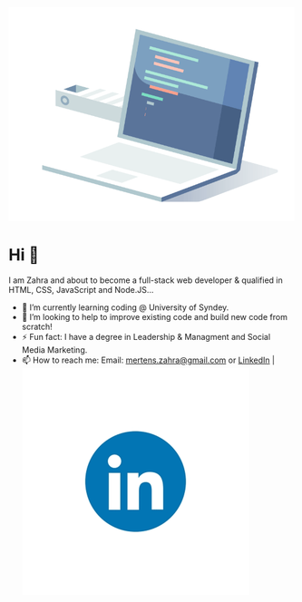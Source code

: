 
![codingGif](https://github.com/ZahraMertens/readmeImages/blob/main/images/codingGIF.gif)

# Hi 👋

I am Zahra and about to become a full-stack web developer & qualified in HTML, CSS, JavaScript and Node.JS...

- 🌱 I’m currently learning coding @ University of Syndey.
- 🤔 I’m looking to help to improve existing code and build new code from scratch!
- ⚡ Fun fact: I have a degree in Leadership & Managment and Social Media Marketing.
- 📫 How to reach me: Email: mertens.zahra@gmail.com or [LinkedIn](https://www.linkedin.com/in/zahra-marie-mertens-0399771a3/) 
 |  ![codingGif](https://github.com/ZahraMertens/readmeImages/blob/main/images/linked.gif)



